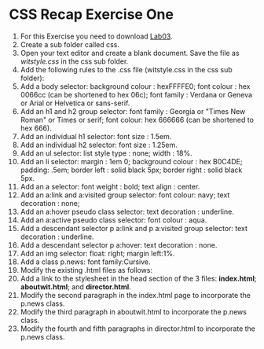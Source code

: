 # CSS Recap Exercise One

1. For this Exercise you need to download [Lab03](archives/Lab03.zip).	
2. Create a sub folder called css.
3. Open your text editor and create a blank document. Save the file as *witstyle.css* in the css sub folder.
4. Add the following rules to the .css file (witstyle.css in the css sub folder):
  1. Add a body selector: background colour :  hexFFFFE0; font colour : hex 0066cc (can be shortened to hex 06c); font family : Verdana or Geneva or Arial or Helvetica or sans-serif.
  2. Add an h1 and h2 group selector: font family : Georgia or "Times New Roman" or Times or serif; font colour: hex 666666 (can be shortened to hex 666).
  3. Add an individual h1 selector: font size : 1.5em.
  4. Add an individual h2 selector: font size : 1.25em.
  5. Add an ul selector: list style type : none; width : 18%.
  6. Add an li selector: margin : 1em 0; background colour : hex B0C4DE; padding: .5em; border left : solid black 5px;  border right : solid black 5px. 
  7. Add an a selector:  font weight : bold; text align : center.
  8. Add an a:link and a:visited group selector: font colour: navy; text decoration : none; 
  9. Add an a:hover pseudo class selector: text decoration : underline.
  10. Add an a:active pseudo class selector: font colour : aqua.
  11. Add a descendant selector p a:link and p a:visited group selector: text decoration : underline.
  12. Add a descendant selector p a:hover:  text decoration : none.
  13. Add an img selector: float: right;  margin left:1%.
  14. Add a class p.news: font family:Cursive. 
5. Modify the existing .html files as follows:
  1. Add a link to the stylesheet in the head section of the 3 files: **index.html**; **aboutwit.html**; and **director.html**.
  2. Modify the second paragraph in the index.html page to incorporate the p.news class.
  3. Modify the third paragraph in aboutwit.html to incorporate the p.news class.
  4. Modify the fourth and fifth paragraphs in director.html to incorporate the p.news class.
